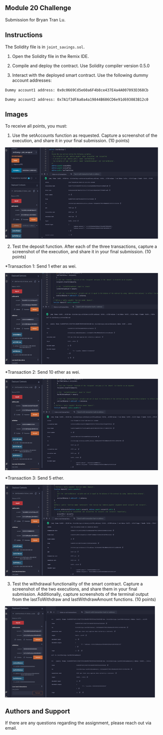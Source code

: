 ## Module 20 Challenge
Submission for Bryan Tran Lu. 

## Instructions
The Solidity file is in `joint_savings.sol`.

1) Open the Solidity file in the Remix IDE.

2) Compile and deploy the contract. Use Solidity compiler version 0.5.0

3) Interact with the deployed smart contract. Use the following dummy account addresses:

`Dummy account1 address: 0x0c0669Cd5e60a6F4b8ce437E4a4A007093D368Cb`

`Dummy account2 address: 0x7A1f3dFAa0a4a19844B606CD6e91d693083B12c0`

## Images
To receive all points, you must:

1) Use the setAccounts function as requested. Capture a screenshot of the execution, and share it in your final submission. (10 points)

<a href="" target="_blank" rel="noreferrer"><img src="Images/SetAccounts.png" width="" height="300" alt="" /></a>

2) Test the deposit function. After each of the three transactions, capture a screenshot of the execution, and share it in your final submission. (10 points)

*Transaction 1: Send 1 ether as wei.

<a href="" target="_blank" rel="noreferrer"><img src="Images/Send_1_eth.png" width="" height="300" alt="" /></a>

*Transaction 2: Send 10 ether as wei.

<a href="" target="_blank" rel="noreferrer"><img src="Images/Send_10_eth.png" width="" height="300" alt="" /></a>

*Transaction 3: Send 5 ether.

<a href="" target="_blank" rel="noreferrer"><img src="Images/Send_5_eth.png" width="" height="300" alt="" /></a>

3) Test the withdrawal functionality of the smart contract. Capture a screenshot of the two executions, and share them in your final submission. Additionally, capture screenshots of the terminal output from the lastToWithdraw and lastWithdrawAmount functions. (10 points)

<a href="" target="_blank" rel="noreferrer"><img src="Images/LastToWithdraw.png" width="" height="300" alt="" /></a>

## Authors and Support
If there are any questions regarding the assignment, please reach out via email.
